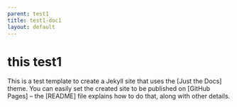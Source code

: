 ```yaml
---
parent: test1
title: test1-doc1
layout: default
---
```


# this test1
This is a test template to create a Jekyll site that uses the [Just the Docs] theme. You can easily set the created site to be published on [GitHub Pages] – the [README] file explains how to do that, along with other details.
